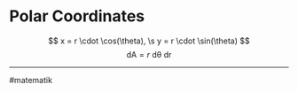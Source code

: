 # Polar Coordinates

$$
x = r \cdot \cos(\theta), \s
y = r \cdot \sin(\theta)
$$
$$\mathrm{dA} = r\ \mathrm{d\theta}\ \mathrm{dr}$$



---
#matematik 